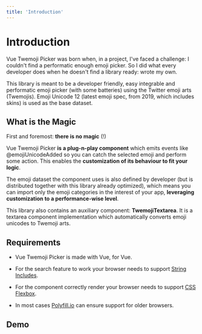 ```yaml
---
title: 'Introduction'
---
```


# Introduction

Vue Twemoji Picker was born when, in a project, I've faced a challenge: I couldn't find a performatic enough emoji picker. 
So I did what every developer does when he doesn't find a library ready: wrote my own.

This library is meant to be a developer friendly, easy integrable and performatic emoji picker (with some batteries) using the Twitter emoji arts (Twemojis). Emoji Unicode 12 (latest emoji spec, from 2019, which includes skins) is used as the base dataset.

## What is the Magic

First and foremost: **there is no magic** (!)

Vue Twemoji Picker **is a plug-n-play component** which emits events like @emojiUnicodeAdded so you can catch the selected emoji and perform some action. This enables the **customization of its behaviour to fit your logic**. 

The emoji dataset the component uses is also defined by developer (but is distributed together with this library already optimized), which means you can import only the emoji categories in the interest of your app, **leveraging customization to a performance-wise level**.

This library also contains an auxiliary component: **TwemojiTextarea**. It is a textarea component implementation which automatically converts emoji unicodes to Twemoji arts.

## Requirements

- Vue Twemoji Picker is made with Vue, for Vue.

- For the search feature to work your browser needs to support [String Includes](https://caniuse.com/#feat=es6-string-includes).

- For the component correctly render your browser needs to support [CSS Flexbox](https://caniuse.com/#feat=flexbox).

- In most cases [Polyfill.io](https://polyfill.io/v2/docs/) can ensure support for older browsers.


## Demo

<ClientOnly>
<TwemojiTextarea/>
</ClientOnly>
